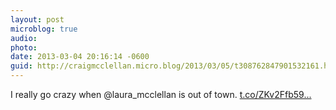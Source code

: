 ```yaml
---
layout: post
microblog: true
audio: 
photo: 
date: 2013-03-04 20:16:14 -0600
guid: http://craigmcclellan.micro.blog/2013/03/05/t308762847901532161.html
---
```

I really go crazy when @laura_mcclellan is out of town. [t.co/ZKv2Ffb59...](http://t.co/ZKv2Ffb592)

